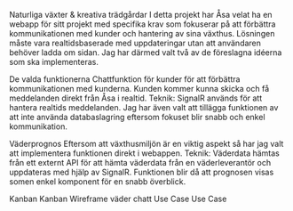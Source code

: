 Naturliga växter & kreativa trädgårdar
I detta projekt har Åsa velat ha en webapp för sitt projekt med specifika krav som fokuserar på att förbättra kommunikationen med kunder och hantering av sina växthus. Lösningen måste vara realtidsbaserade med uppdateringar utan att användaren behöver ladda om sidan. Jag har därmed valt två av de föreslagna idéerna som ska implementeras.

De valda funktionerna
Chattfunktion för kunder för att förbättra kommunikationen med kunderna. Kunden kommer kunna skicka och få meddelanden direkt från Åsa i realtid. Teknik: SignalR används för att hantera realtids meddelanden. Jag har även valt att tillägga funktionen av att inte använda databaslagring eftersom fokuset blir snabb och enkel kommunikation.

Väderprognos
Eftersom att växthusmiljön är en viktig aspekt så har jag valt att implementera funktionen direkt i webappen. Teknik: Väderdata hämtas från ett externt API för att hämta väderdata från en väderleverantör och uppdateras med hjälp av SignalR. Funktionen blir då att prognosen visas somen enkel komponent för en snabb överblick.

Kanban
Kanban
Wireframe
väder chatt
Use Case
Use Case
